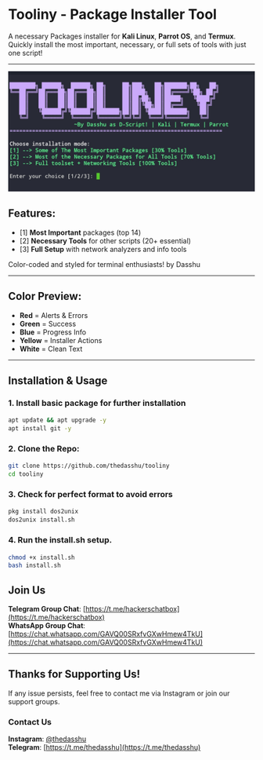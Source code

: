 
# Tooliny - Package Installer Tool

A necessary Packages installer for **Kali Linux**, **Parrot OS**, and **Termux**.  
Quickly install the most important, necessary, or full sets of tools with just one script!

---

![Tool-D Screenshot](screenshot.png)


## Features:
- [1] **Most Important** packages (top 14)
- [2] **Necessary Tools** for other scripts (20+ essential)
- [3] **Full Setup** with network analyzers and info tools

Color-coded and styled for terminal enthusiasts! by Dasshu

---

## Color Preview:

- **Red** = Alerts & Errors  
- **Green** = Success  
- **Blue** = Progress Info  
- **Yellow** = Installer Actions  
- **White** = Clean Text

---

## Installation & Usage

### 1. Install basic package for further installation
```bash
apt update && apt upgrade -y
apt install git -y
```

### 2. Clone the Repo:
```bash
git clone https://github.com/thedasshu/tooliny
cd tooliny
```
### 3. Check for perfect format to avoid errors
```bash
pkg install dos2unix
dos2unix install.sh
```

### 4. Run the install.sh setup. 
```bash
chmod +x install.sh
bash install.sh
```
## Join Us

**Telegram Group Chat**: [https://t.me/hackerschatbox](https://t.me/hackerschatbox)  
**WhatsApp Group Chat**: [https://chat.whatsapp.com/GAVQ00SRxfvGXwHmew4TkU](https://chat.whatsapp.com/GAVQ00SRxfvGXwHmew4TkU)

---

## Thanks for Supporting Us!

If any issue persists, feel free to contact me via Instagram or join our support groups.

### Contact Us

**Instagram**: [@thedasshu](https://instagram.com/thedasshu)  
**Telegram**: [https://t.me/thedasshu](https://t.me/thedasshu)
